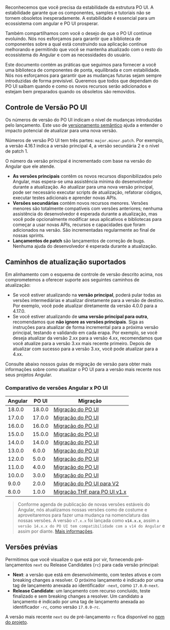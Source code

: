 [comment]: # (@label Releases)
[comment]: # (@link guides/releases)

Reconhecemos que você precisa da estabilidade da estrutura PO UI. A estabilidade garante que os componentes, samples e tutoriais não se tornem obsoletos inesperadamente. A estabilidade é essencial para um ecossistema com angular e PO UI prosperar.

Também compartilhamos com você o desejo de que o PO UI continue evoluindo. Nós nos esforçamos para garantir que a biblioteca de componentes sobre a qual está construindo sua aplicação continue melhorando e permitindo que você se mantenha atualizado com o resto do ecossistema do Angular e com as necessidades do usuário.

Este documento contém as práticas que seguimos para fornecer a você uma biblioteca de componentes de ponta, equilibrada e com estabilidade. Nós nos esforçamos para garantir que as mudanças futuras sejam sempre introduzidas de forma previsível. Queremos que todos que dependam do PO UI saibam quando e como os novos recursos serão adicionados e estejam bem preparados quando os obsoletos são removidos.

## Controle de Versão PO UI

Os números de versão do PO UI indicam o nível de mudanças introduzidas pelo lançamento. Este uso de [versionamento semântico](https://semver.org/) ajuda a entender o impacto potencial de atualizar para uma nova versão.

Números de versão PO UI tem três partes: `major.minor.patch`. Por exemplo, a versão 4.16.1 indica a versão principal 4, a versão secundária 2 e o nível de patch 1.

O número da versão principal é incrementado com base na versão do Angular que ele atende.
- **As versões principais** contêm os novos recursos disponibilizados pelo Angular, mas espera-se uma assistência mínima do desenvolvedor durante a atualização. Ao atualizar para uma nova versão principal, pode ser necessário executar scripts de atualização, refatorar códigos, executar testes adicionais e aprender novas APIs.
- **Versões secundárias** contém novos recursos menores. Versões menores são totalmente compatíveis com versões anteriores; nenhuma assistência do desenvolvedor é esperada durante a atualização, mas você pode opcionalmente modificar seus aplicativos e bibliotecas para começar a usar novas APIs, recursos e capacidades que foram adicionados na versão. São incrementadas regularmente ao final de nossas sprints.
- **Lançamentos de patch** são lançamentos de correção de bugs. Nenhuma ajuda do desenvolvedor é esperada durante a atualização.

## Caminhos de atualização suportados
Em alinhamento com o esquema de controle de versão descrito acima, nos comprometemos a oferecer suporte aos seguintes caminhos de atualização:
- Se você estiver atualizando na **versão principal**, poderá pular todas as versões intermediárias e atualizar diretamente para a versão de destino. Por exemplo, você pode atualizar diretamente da versão 4.0.0 para a 4.17.0.
- Se você estiver  atualizando de **uma versão principal para outra**, recomendamos que **não ignore as versões principais**. Siga as instruções para atualizar de forma incremental para a próxima versão principal, testando e validando em cada erapa. Por exemplo, se você deseja atualizar da versão 2.xx para a versão 4.xx, recomendamos que você atualize para a versão 3.xx mais recente primeiro. Depois de atualizar com sucesso para a versão 3.xx, você pode atualizar para a 4.xx.

Consulte abaixo nossos guias de migração de versão para obter mais informações sobre como atualizar o PO UI para a versão mais recente nos seus projetos Angular.

### Comparativo de versões Angular x PO UI

<div class="po-row">
  <div class="po-xl-6 po-lg-8 po-md-10 po-sm-12">
    <table class="po-table po-text-color-neutral-dark-40">
      <thead>
        <tr class="po-table-header">
          <th class="po-table-header-ellipsis">Angular</th>
          <th class="po-table-header-ellipsis">PO UI</th>
          <th class="po-table-header-ellipsis">Migração</th>
        </tr>
      </thead>
      <tbody>
        <tr class="po-table-row">
          <td class="po-table-column">18.0.0</td>
          <td class="po-table-column">18.0.0</td>
          <td class="po-table-column"><a href="guides/migration-poui">Migração do PO UI</a></td>
        </tr>
        <tr class="po-table-row">
          <td class="po-table-column">17.0.0</td>
          <td class="po-table-column">17.0.0</td>
          <td class="po-table-column"><a href="guides/migration-poui">Migração do PO UI</a></td>
        </tr>
        <tr class="po-table-row">
          <td class="po-table-column">16.0.0</td>
          <td class="po-table-column">16.0.0</td>
          <td class="po-table-column"><a href="guides/migration-poui">Migração do PO UI</a></td>
        </tr>
        <tr class="po-table-row">
          <td class="po-table-column">15.0.0</td>
          <td class="po-table-column">15.0.0</td>
          <td class="po-table-column"><a href="guides/migration-poui">Migração do PO UI</a></td>
        </tr>
        <tr class="po-table-row">
          <td class="po-table-column">14.0.0</td>
          <td class="po-table-column">14.0.0</td>
          <td class="po-table-column"><a href="guides/migration-poui">Migração do PO UI</a></td>
        </tr>
        <tr class="po-table-row">
          <td class="po-table-column">13.0.0</td>
          <td class="po-table-column">6.0.0</td>
          <td class="po-table-column"><a href="guides/migration-poui">Migração do PO UI</a></td>
        </tr>
        <tr class="po-table-row">
          <td class="po-table-column">12.0.0</td>
          <td class="po-table-column">5.0.0</td>
          <td class="po-table-column"><a href="guides/migration-poui">Migração do PO UI</a></td>
        </tr>
        <tr class="po-table-row">
          <td class="po-table-column">11.0.0</td>
          <td class="po-table-column">4.0.0</td>
          <td class="po-table-column"><a href="guides/migration-poui">Migração do PO UI</a></td>
        </tr>
        <tr class="po-table-row">
          <td class="po-table-column">10.0.0</td>
          <td class="po-table-column">3.0.0</td>
          <td class="po-table-column"><a href="guides/migration-poui">Migração do PO UI</a></td>
        </tr>
        <tr class="po-table-row">
          <td class="po-table-column">9.0.0</td>
          <td class="po-table-column">2.0.0</td>
          <td class="po-table-column"><a href="guides/migration-poui-v2">Migração do PO UI para V2</a></td>
        </tr>
        <tr class="po-table-row">
          <td class="po-table-column">8.0.0</td>
          <td class="po-table-column">1.0.0</td>
          <td class="po-table-column"><a href="guides/migration-thf-to-po-ui">Migração THF para PO UI v1.x</a></td>
        </tr>
      </tbody>
    </table>
  </div>
</div>

> Conforme agenda de publicação de novas versões estáveis do Angular, nós atualizamos nossas versões como de costume e aproveitaremos para fazer uma mudança na nomenclatura das nossas versões. A versão `v7.x.x` foi lançada como **`v14.x.x`**, assim `a versão 14.x.x do PO UI tem compatibilidade com a v14 do Angular` e assim por diante. [Mais informações](https://github.com/po-ui/po-angular/issues/1184).

## Versões prévias

Permitimos que você visualize o que está por vir, fornecendo pré-lançamentos `next` ou Release Candidates (`rc`) para cada versão principal:
- **Next**: a versão que está em desenvolvimento, com testes ativos e com breaking changes a resolver. O próximo lançamento é indicado por uma tag de lançamento anexada ao identificador `-next`, como `17.0.0-next`.
- **Release Candidate**: um lançamento com recurso concluído, teste finalizado e sem breaking changes a resolver. Um candidato a lançamento é indicado por uma tag de lançamento anexada ao identificador `-rc`, como versão `17.0.0-rc`.

A versão mais recente `next` ou de pré-lançamento `rc` fica disponível no [npm do projeto](https://www.npmjs.com/package/@po-ui/ng-components?activeTab=versions).
